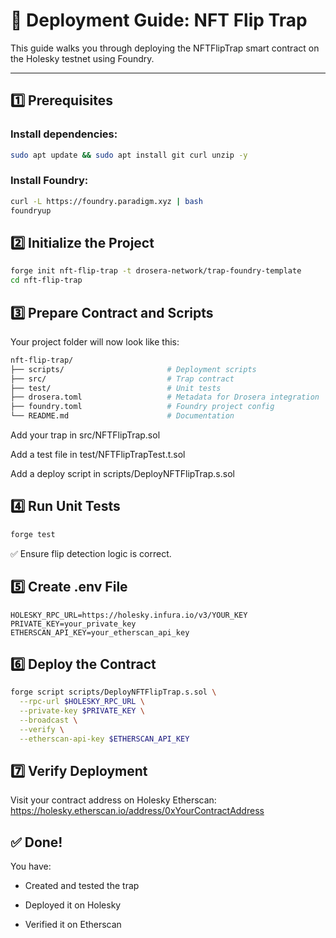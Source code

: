 # 🚀 Deployment Guide: NFT Flip Trap

This guide walks you through deploying the NFTFlipTrap smart contract on the Holesky testnet using Foundry.

---

## 1️⃣ Prerequisites

### Install dependencies:
```bash
sudo apt update && sudo apt install git curl unzip -y
```

### Install Foundry:
```bash
curl -L https://foundry.paradigm.xyz | bash
foundryup
```

## 2️⃣ Initialize the Project
```bash
forge init nft-flip-trap -t drosera-network/trap-foundry-template
cd nft-flip-trap
```

## 3️⃣ Prepare Contract and Scripts
Your project folder will now look like this:

```bash
nft-flip-trap/
├── scripts/                       # Deployment scripts
├── src/                           # Trap contract
├── test/                          # Unit tests
├── drosera.toml                   # Metadata for Drosera integration
├── foundry.toml                   # Foundry project config
└── README.md                      # Documentation
```

Add your trap in src/NFTFlipTrap.sol

Add a test file in test/NFTFlipTrapTest.t.sol

Add a deploy script in scripts/DeployNFTFlipTrap.s.sol

## 4️⃣ Run Unit Tests
```bash
forge test
```

✅ Ensure flip detection logic is correct.

## 5️⃣ Create .env File
```env
HOLESKY_RPC_URL=https://holesky.infura.io/v3/YOUR_KEY
PRIVATE_KEY=your_private_key
ETHERSCAN_API_KEY=your_etherscan_api_key
```

## 6️⃣ Deploy the Contract
```bash
forge script scripts/DeployNFTFlipTrap.s.sol \
  --rpc-url $HOLESKY_RPC_URL \
  --private-key $PRIVATE_KEY \
  --broadcast \
  --verify \
  --etherscan-api-key $ETHERSCAN_API_KEY
```

## 7️⃣ Verify Deployment
Visit your contract address on Holesky Etherscan:
https://holesky.etherscan.io/address/0xYourContractAddress

## ✅ Done!
You have:

- Created and tested the trap

- Deployed it on Holesky

- Verified it on Etherscan
